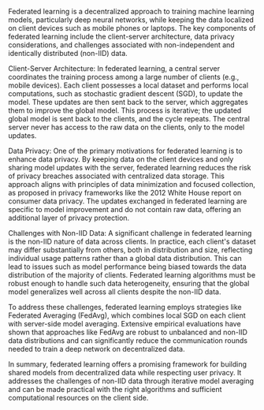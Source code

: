 Federated learning is a decentralized approach to training machine learning models, particularly deep neural networks, while keeping the data localized on client devices such as mobile phones or laptops. The key components of federated learning include the client-server architecture, data privacy considerations, and challenges associated with non-independent and identically distributed (non-IID) data.

Client-Server Architecture:
In federated learning, a central server coordinates the training process among a large number of clients (e.g., mobile devices). Each client possesses a local dataset and performs local computations, such as stochastic gradient descent (SGD), to update the model. These updates are then sent back to the server, which aggregates them to improve the global model. This process is iterative; the updated global model is sent back to the clients, and the cycle repeats. The central server never has access to the raw data on the clients, only to the model updates.

Data Privacy:
One of the primary motivations for federated learning is to enhance data privacy. By keeping data on the client devices and only sharing model updates with the server, federated learning reduces the risk of privacy breaches associated with centralized data storage. This approach aligns with principles of data minimization and focused collection, as proposed in privacy frameworks like the 2012 White House report on consumer data privacy. The updates exchanged in federated learning are specific to model improvement and do not contain raw data, offering an additional layer of privacy protection.

Challenges with Non-IID Data:
A significant challenge in federated learning is the non-IID nature of data across clients. In practice, each client's dataset may differ substantially from others, both in distribution and size, reflecting individual usage patterns rather than a global data distribution. This can lead to issues such as model performance being biased towards the data distribution of the majority of clients. Federated learning algorithms must be robust enough to handle such data heterogeneity, ensuring that the global model generalizes well across all clients despite the non-IID data.

To address these challenges, federated learning employs strategies like Federated Averaging (FedAvg), which combines local SGD on each client with server-side model averaging. Extensive empirical evaluations have shown that approaches like FedAvg are robust to unbalanced and non-IID data distributions and can significantly reduce the communication rounds needed to train a deep network on decentralized data.

In summary, federated learning offers a promising framework for building shared models from decentralized data while respecting user privacy. It addresses the challenges of non-IID data through iterative model averaging and can be made practical with the right algorithms and sufficient computational resources on the client side.